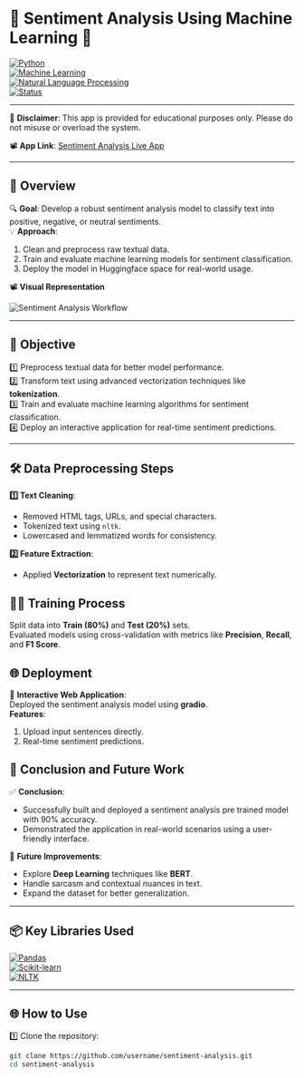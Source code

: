 # 💬 **Sentiment Analysis Using Machine Learning** 🧠  
[![Python](https://img.shields.io/badge/Python-3.9+-blue?logo=python&logoColor=white)](https://www.python.org/)  
[![Machine Learning](https://img.shields.io/badge/Machine%20Learning-Logistic%20Regression-green?logo=scikit-learn&logoColor=white)](https://scikit-learn.org/stable/)  
[![Natural Language Processing](https://img.shields.io/badge/NLP-Vectorization-orange?logo=numpy&logoColor=white)](https://www.nltk.org/)  
[![Status](https://img.shields.io/badge/Status-Completed-brightgreen)](#final-results)  

--- 
🚨 **Disclaimer**: This app is provided for educational purposes only. Please do not misuse or overload the system.


📽️ **App Link**: [Sentiment Analysis Live App](https://huggingface.co/spaces/Akash076/Gradio-sentiment-analysis)  


---

## 🌟 **Overview**  

🔍 **Goal**: Develop a robust sentiment analysis model to classify text into positive, negative, or neutral sentiments.  
💡 **Approach**:  
1. Clean and preprocess raw textual data.  
2. Train and evaluate machine learning models for sentiment classification.  
3. Deploy the model in Huggingface space for real-world usage.  

📽️ **Visual Representation**  

![Sentiment Analysis Workflow](https://github.com/user-attachments/assets/b231e12f-d605-4d2d-8597-2f5607407031)

---

## 🎯 **Objective**  

1️⃣ Preprocess textual data for better model performance.  
2️⃣ Transform text using advanced vectorization techniques like **tokenization**.  
3️⃣ Train and evaluate machine learning algorithms for sentiment classification.  
4️⃣ Deploy an interactive application for real-time sentiment predictions.  

---

## 🛠️ **Data Preprocessing Steps**  

**1️⃣ Text Cleaning**:  
- Removed HTML tags, URLs, and special characters.  
- Tokenized text using `nltk`.  
- Lowercased and lemmatized words for consistency.  

**2️⃣ Feature Extraction**:  
- Applied **Vectorization** to represent text numerically.

## 🏋️‍♂️ **Training Process**  

 Split data into **Train (80%)** and **Test (20%)** sets.  
 Evaluated models using cross-validation with metrics like **Precision**, **Recall**, and **F1 Score**.  

## 🌐 **Deployment**  

🌟 **Interactive Web Application**:  
Deployed the sentiment analysis model using **gradio**.  
**Features**:  
1. Upload input sentences directly.  
2. Real-time sentiment predictions.  

## 🚀 **Conclusion and Future Work**  

✅ **Conclusion**:  
- Successfully built and deployed a sentiment analysis pre trained model with 90% accuracy.  
- Demonstrated the application in real-world scenarios using a user-friendly interface.  

🔮 **Future Improvements**:  
- Explore **Deep Learning** techniques like **BERT**.  
- Handle sarcasm and contextual nuances in text.  
- Expand the dataset for better generalization.  

---

## 📦 **Key Libraries Used**  

[![Pandas](https://img.shields.io/badge/Library-Pandas-blue)](https://pandas.pydata.org/)  
[![Scikit-learn](https://img.shields.io/badge/Library-Scikit--learn-orange)](https://scikit-learn.org/stable/)  
[![NLTK](https://img.shields.io/badge/Library-NLTK-green)](https://www.nltk.org/)  

---

## 🌐 **How to Use**  

1️⃣ Clone the repository:  
```bash  
git clone https://github.com/username/sentiment-analysis.git  
cd sentiment-analysis  
